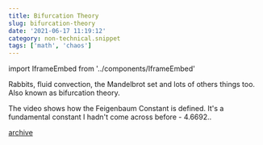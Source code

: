 ```yaml
---
title: Bifurcation Theory
slug: bifurcation-theory
date: '2021-06-17 11:19:12'
category: non-technical.snippet
tags: ['math', 'chaos']
---
```


import IframeEmbed from '../components/IframeEmbed'

Rabbits, fluid convection, the Mandelbrot set and lots of others things too.
Also known as bifurcation theory.

The video shows how the Feigenbaum Constant is defined. It's a fundamental constant I
hadn't come across before - 4.6692..

<IframeEmbed src='https://youtube.com/embed/ovJcsL7vyrk' />

[archive](https://us-east1-johnmathews-website.cloudfunctions.net/download?obj=movies/This-equation-will-change-how-you-see-the-world-the-logistic-map_1080p.mp4)
